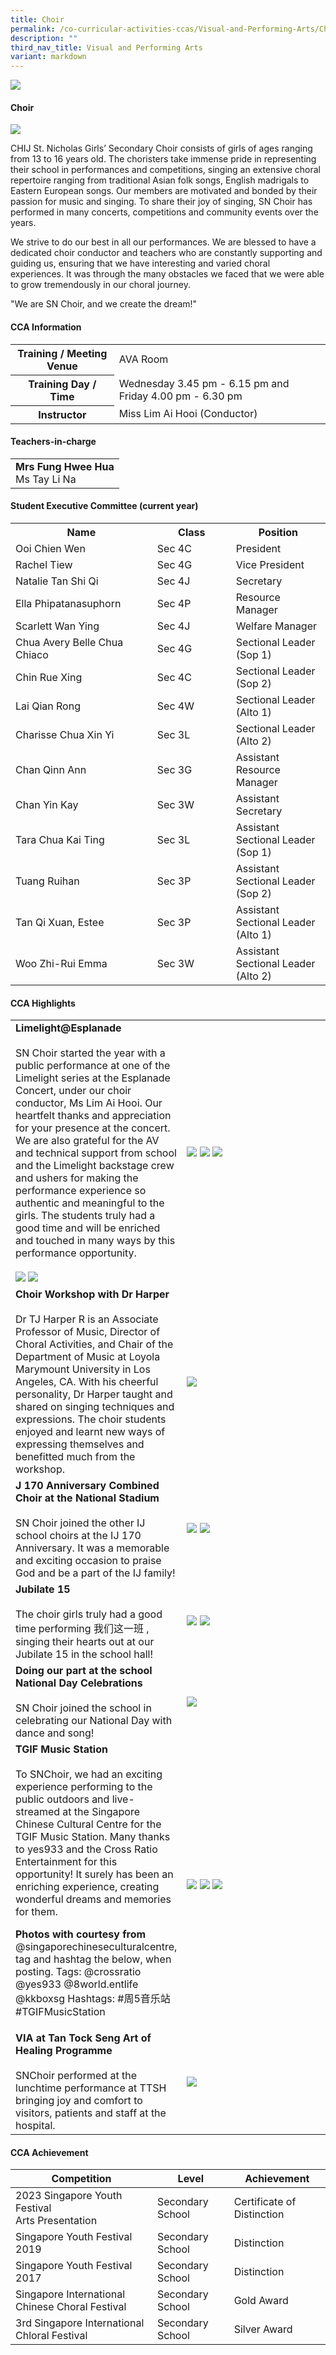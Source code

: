 ```yaml
---
title: Choir
permalink: /co-curricular-activities-ccas/Visual-and-Performing-Arts/Choir/
description: ""
third_nav_title: Visual and Performing Arts
variant: markdown
---
```

![](/images/01%20Banner%20Photos/05%20subpage%20cca.jpg)

#### **Choir**


![](/images/06%20CCA/VPA%20Choir/PictureA__2_.jpg)

CHIJ St. Nicholas Girls’ Secondary Choir consists of girls of ages ranging from 13 to 16 years old. The choristers take immense pride in representing their school in performances and competitions, singing an extensive choral repertoire ranging from traditional Asian folk songs, English madrigals to Eastern European songs. Our members are motivated and bonded by their passion for music and singing. To share their joy of singing, SN Choir has performed in many concerts, competitions and community events over the years.

We strive to do our best in all our performances. We are blessed to have a dedicated choir conductor and teachers who are constantly supporting and guiding us, ensuring that we have interesting and varied choral experiences. It was through the many obstacles we faced that we were able to grow tremendously in our choral journey.

"We are SN Choir, and we create the dream!"

#### **CCA Information**

<table style="width:100%">
<tbody>
<tr><th>Training / Meeting Venue</th>
<td>AVA Room</td></tr>
<tr><th>Training Day / Time</th>
<td>Wednesday  3.45 pm - 6.15 pm and Friday 4.00 pm - 6.30 pm</td></tr>
<tr><th>Instructor</th>
<td>Miss Lim Ai Hooi (Conductor)</td></tr>
</tbody>
</table>

#### **Teachers-in-charge**

<table style="width:100%">
<tbody>
<tr>
<td><b>Mrs Fung Hwee Hua</b><br>Ms Tay Li Na</td>
</tr>
</tbody>
</table>

#### **Student Executive Committee (current year)**

<table style="width:100%">
<tbody>
<tr>
<th style="width:45%">Name</th>
<th style="width:25%">Class</th> 
<th style="width:30%">Position</th>
</tr>
<tr><td> Ooi Chien Wen</td><td>Sec 4C</td><td>President</td></tr>
<tr><td>Rachel Tiew</td><td>Sec 4G</td><td>Vice President</td></tr>
<tr><td>Natalie Tan Shi Qi</td><td>Sec 4J</td><td>Secretary</td></tr>
<tr><td>Ella Phipatanasuphorn</td><td>Sec 4P</td><td>Resource Manager</td></tr>
<tr><td>Scarlett Wan Ying</td><td>Sec 4J</td><td>Welfare Manager</td></tr>
<tr><td>Chua Avery Belle Chua Chiaco</td><td>Sec 4G</td><td>Sectional Leader (Sop 1)</td></tr>
<tr><td>Chin Rue Xing</td><td>Sec 4C</td><td>Sectional Leader (Sop 2)</td></tr>
<tr><td>Lai Qian Rong</td><td>Sec 4W</td><td>Sectional Leader (Alto 1)</td></tr>
	<tr><td>Charisse Chua Xin Yi</td><td>Sec 3L</td><td>Sectional Leader (Alto 2)</td></tr>
<tr><td>Chan Qinn Ann</td><td>Sec 3G</td><td>Assistant Resource Manager</td></tr>
<tr><td>Chan Yin Kay</td><td>Sec 3W</td><td>Assistant Secretary</td></tr>
<tr><td>Tara Chua Kai Ting</td><td>Sec 3L</td><td>Assistant Sectional Leader (Sop 1)</td></tr>
<tr><td>Tuang Ruihan</td><td>Sec 3P</td><td>Assistant Sectional Leader (Sop 2)</td></tr>
<tr><td>Tan Qi Xuan, Estee</td><td>Sec 3P</td><td>Assistant Sectional Leader (Alto 1)</td></tr>
<tr><td>Woo Zhi-Rui Emma</td><td>Sec 3W</td><td>Assistant Sectional Leader (Alto 2)</td></tr>
</tbody>
</table>


#### **CCA Highlights**

<table style="width:100%">
<tbody>
<tr><td style="width:50%"><b>Limelight@Esplanade</b><br><br>SN Choir started the year with a public performance at one of the Limelight series at the Esplanade Concert, under our choir conductor, Ms Lim Ai Hooi.
Our heartfelt thanks and appreciation for your presence at the concert.
We are also grateful for the AV and technical support from school and the Limelight backstage crew and ushers for making the performance experience so authentic and meaningful to the girls. The students truly had a good time and will be enriched and touched in many ways by this performance opportunity.<br><br>
	<img src="/images/06%20CCA/VPA%20Choir/PictureA__3_.jpg">
	<img src="/images/06%20CCA/VPA%20Choir/PictureA__4_.jpg"></td>
<td><img src="/images/06%20CCA/VPA%20Choir/PictureA__5_.jpg">
	<img src="/images/06%20CCA/VPA%20Choir/PictureA__6_.jpg">
	<img src="/images/06%20CCA/VPA%20Choir/PictureA__7_.jpg"></td></tr>

<tr><td style="width:50%"><b>Choir Workshop with Dr Harper</b><br><br>Dr TJ Harper R is an Associate Professor of Music, Director of Choral Activities, and Chair of the Department of Music at Loyola Marymount University in Los Angeles, CA. With his cheerful personality, Dr Harper taught and shared on singing techniques and expressions. The choir students enjoyed and learnt new ways of expressing themselves and benefitted much from the workshop.</td>
<td><img src="/images/06%20CCA/VPA%20Choir/PictureA__8_.jpg"><br></td></tr>

<tr><td style="width:50%"><b>J 170 Anniversary Combined Choir at the National Stadium</b><br><br>SN Choir joined the other IJ school choirs at the IJ 170 Anniversary. It was a memorable and exciting occasion to praise God and be a part of the IJ family!</td>
<td><img src="/images/06%20CCA/VPA%20Choir/PictureA__1_.jpg">
	<img src="/images/06%20CCA/VPA%20Choir/PictureA__9_.jpg">
</td></tr>

<tr><td style="width:50%"><b>Jubilate 15</b><br><br>The choir girls truly had a good time performing 我们这一班 , singing their hearts out at our Jubilate 15 in the school hall!<br>
</td><td>	<img src="/images/06%20CCA/VPA%20Choir/PictureA__10_.jpg">
		<img src="/images/06%20CCA/VPA%20Choir/PictureA__11_.jpg"></td></tr>

<tr><td style="width:50%"><b>Doing our part at the school National Day Celebrations</b><br><br>SN Choir joined the school in celebrating our National Day with dance and song!<br>
</td><td>	<img src="/images/06%20CCA/VPA%20Choir/PictureA__12_.jpg">
</td></tr>
	
<tr><td style="width:50%"><b>TGIF Music Station</b><br><br>To SNChoir, we had an exciting experience performing to the public outdoors and live-streamed at the Singapore Chinese Cultural Centre for the TGIF Music Station. Many thanks to yes933 and the Cross Ratio Entertainment for this opportunity! It surely has been an enriching experience, creating wonderful dreams and memories for them.

**Photos with courtesy from**<br>
@singaporechineseculturalcentre, tag and hashtag the below, when posting.
Tags: @crossratio @yes933 @8world.entlife @kkboxsg
Hashtags: #周5音乐站 #TGIFMusicStation<br>
</td><td>	<img src="/images/06%20CCA/VPA%20Choir/PictureA__13_.jpg">
	<img src="/images/06%20CCA/VPA%20Choir/PictureA__14_.jpg">
	<img src="/images/06%20CCA/VPA%20Choir/PictureA__2_.jpg">
</td></tr>
<tr><td style="width:50%"><b>VIA at Tan Tock Seng Art of Healing Programme</b><br><br>SNChoir performed at the lunchtime performance at TTSH bringing joy and comfort to visitors, patients and staff at the hospital.<br>
</td><td>	<img src="/images/06%20CCA/VPA%20Choir/PictureA__16_.jpg">
</td></tr>
</tbody></table>


#### **CCA Achievement**


| Competition | Level | Achievement |
| -------- | -------- | -------- |
| 2023 Singapore Youth Festival<br>Arts Presentation     | Secondary School     | Certificate of Distinction     |
| Singapore Youth Festival 2019     | Secondary School     | Distinction     |
| Singapore Youth Festival 2017     | Secondary School     | Distinction     |
| Singapore International Chinese Choral Festival     | Secondary School     | Gold Award     |
| 3rd Singapore International Chloral Festival    | Secondary School     | Silver Award     |
